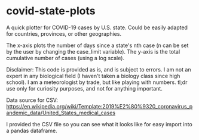 # covid-state-plots
A quick plotter for COVID-19 cases by U.S. state. Could be easily adapted for countries, provinces, or other geographies.

The x-axis plots the number of days since a state's nth case (n can be set by the user by changing the case_limit variable). The y-axis is the total cumulative number of cases (using a log scale).

Disclaimer: This code is provided as is, and is subject to errors. I am not an expert in any biological field (I haven't taken a biology class since high school). I am a meteorologist by trade, but like playing with numbers. tl;dr use only for curiosity purposes, and not for anything important.

Data source for CSV: https://en.wikipedia.org/wiki/Template:2019%E2%80%9320_coronavirus_pandemic_data/United_States_medical_cases

I provided the CSV file so you can see what it looks like for easy import into a pandas dataframe.
